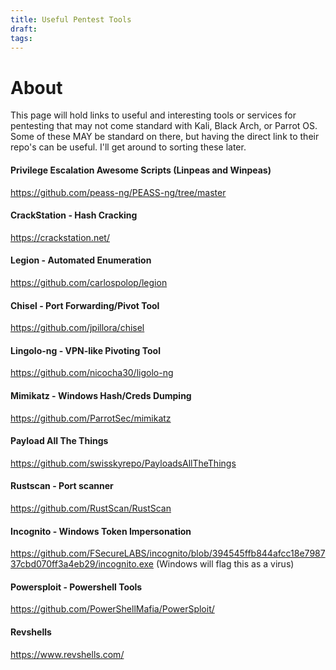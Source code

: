 ```yaml
---
title: Useful Pentest Tools
draft: 
tags:
---
```

# About
This page will hold links to useful and interesting tools or services for pentesting that may not come standard with Kali, Black Arch, or Parrot OS. Some of these MAY be standard on there, but having the direct link to their repo's can be useful. I'll get around to sorting these later.

####  Privilege Escalation Awesome Scripts (Linpeas and Winpeas)
https://github.com/peass-ng/PEASS-ng/tree/master
#### CrackStation - Hash Cracking
https://crackstation.net/

#### Legion - Automated Enumeration
https://github.com/carlospolop/legion

#### Chisel - Port Forwarding/Pivot Tool
https://github.com/jpillora/chisel

#### Lingolo-ng - VPN-like Pivoting Tool
https://github.com/nicocha30/ligolo-ng

#### Mimikatz - Windows Hash/Creds Dumping 
https://github.com/ParrotSec/mimikatz

#### Payload All The Things
https://github.com/swisskyrepo/PayloadsAllTheThings

#### Rustscan - Port scanner
https://github.com/RustScan/RustScan

#### Incognito - Windows Token Impersonation
https://github.com/FSecureLABS/incognito/blob/394545ffb844afcc18e798737cbd070ff3a4eb29/incognito.exe (Windows will flag this as a virus)

#### Powersploit - Powershell Tools
https://github.com/PowerShellMafia/PowerSploit/

#### Revshells
https://www.revshells.com/